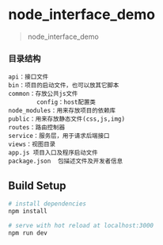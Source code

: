 # node_interface_demo

> node_interface_demo 

### 目录结构
    api：接口文件
    bin：项目的启动文件，也可以放其它脚本
    common：存放公共js文件
            config：host配置类
    node_modules：用来存放项目的依赖库
    public：用来存放静态文件(css,js,img)
    routes：路由控制器
    service：服务层，用于请求后端接口
    views：视图目录
    app.js 项目入口及程序启动文件
    package.json  包描述文件及开发者信息

## Build Setup

``` bash
# install dependencies
npm install

# serve with hot reload at localhost:3000
npm run dev

